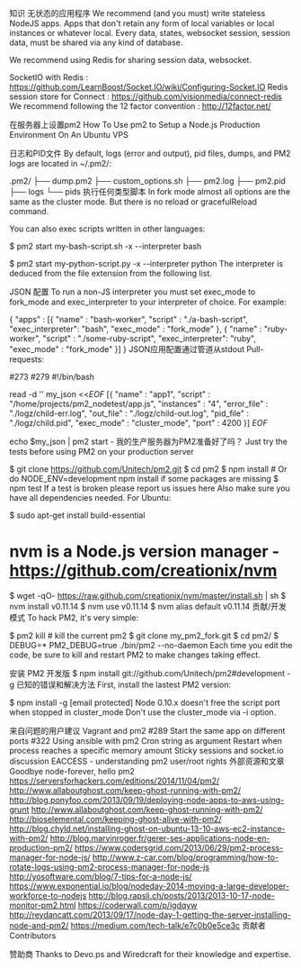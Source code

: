 知识
无状态的应用程序
We recommend (and you must) write stateless NodeJS apps. Apps that don't retain any form of local variables or local instances or whatever local. Every data, states, websocket session, session data, must be shared via any kind of database.

We recommend using Redis for sharing session data, websocket.

SocketIO with Redis : https://github.com/LearnBoost/Socket.IO/wiki/Configuring-Socket.IO
Redis session store for Connect : https://github.com/visionmedia/connect-redis
We recommend following the 12 factor convention : http://12factor.net/

在服务器上设置pm2
How To Use pm2 to Setup a Node.js Production Environment On An Ubuntu VPS

日志和PID文件
By default, logs (error and output), pid files, dumps, and PM2 logs are located in ~/.pm2/:

.pm2/
├── dump.pm2
├── custom_options.sh
├── pm2.log
├── pm2.pid
├── logs
└── pids
执行任何类型脚本
In fork mode almost all options are the same as the cluster mode. But there is no reload or gracefulReload command.

You can also exec scripts written in other languages:

$ pm2 start my-bash-script.sh -x --interpreter bash

$ pm2 start my-python-script.py -x --interpreter python
The interpreter is deduced from the file extension from the following list.

JSON 配置
To run a non-JS interpreter you must set exec_mode to fork_mode and exec_interpreter to your interpreter of choice. For example:

{
  "apps" : [{
    "name"       : "bash-worker",
    "script"     : "./a-bash-script",
    "exec_interpreter": "bash",
    "exec_mode"  : "fork_mode"
  }, {
    "name"       : "ruby-worker",
    "script"     : "./some-ruby-script",
    "exec_interpreter": "ruby",
    "exec_mode"  : "fork_mode"
  }]
}
JSON应用配置通过管道从stdout
Pull-requests:

#273
#279
#!/bin/bash

read -d '' my_json <<_EOF_
[{
    "name"       : "app1",
    "script"     : "/home/projects/pm2_nodetest/app.js",
    "instances"  : "4",
    "error_file" : "./logz/child-err.log",
    "out_file"   : "./logz/child-out.log",
    "pid_file"   : "./logz/child.pid",
    "exec_mode"  : "cluster_mode",
    "port"       : 4200
}]
_EOF_

echo $my_json | pm2 start -
我的生产服务器为PM2准备好了吗？
Just try the tests before using PM2 on your production server

$ git clone https://github.com/Unitech/pm2.git
$ cd pm2
$ npm install  # Or do NODE_ENV=development npm install if some packages are missing
$ npm test
If a test is broken please report us issues here Also make sure you have all dependencies needed. For Ubuntu:

$ sudo apt-get install build-essential
# nvm is a Node.js version manager - https://github.com/creationix/nvm
$ wget -qO- https://raw.github.com/creationix/nvm/master/install.sh | sh
$ nvm install v0.11.14
$ nvm use v0.11.14
$ nvm alias default v0.11.14
贡献/开发模式
To hack PM2, it's very simple:

$ pm2 kill   # kill the current pm2
$ git clone my_pm2_fork.git
$ cd pm2/
$ DEBUG=* PM2_DEBUG=true ./bin/pm2 --no-daemon
Each time you edit the code, be sure to kill and restart PM2 to make changes taking effect.

安装 PM2 开发版
$ npm install git://github.com/Unitech/pm2#development -g
已知的错误和解决方法
First, install the lastest PM2 version:

$ npm install -g [email protected]
Node 0.10.x doesn't free the script port when stopped in cluster_mode
Don't use the cluster_mode via -i option.

来自问题的用户建议
Vagrant and pm2 #289
Start the same app on different ports #322
Using ansible with pm2
Cron string as argument
Restart when process reaches a specific memory amount
Sticky sessions and socket.io discussion
EACCESS - understanding pm2 user/root rights
外部资源和文章
Goodbye node-forever, hello pm2
https://serversforhackers.com/editions/2014/11/04/pm2/
http://www.allaboutghost.com/keep-ghost-running-with-pm2/
http://blog.ponyfoo.com/2013/09/19/deploying-node-apps-to-aws-using-grunt
http://www.allaboutghost.com/keep-ghost-running-with-pm2/
http://bioselemental.com/keeping-ghost-alive-with-pm2/
http://blog.chyld.net/installing-ghost-on-ubuntu-13-10-aws-ec2-instance-with-pm2/
http://blog.marvinroger.fr/gerer-ses-applications-node-en-production-pm2/
https://www.codersgrid.com/2013/06/29/pm2-process-manager-for-node-js/
http://www.z-car.com/blog/programming/how-to-rotate-logs-using-pm2-process-manager-for-node-js
http://yosoftware.com/blog/7-tips-for-a-node-js/
https://www.exponential.io/blog/nodeday-2014-moving-a-large-developer-workforce-to-nodejs
http://blog.rapsli.ch/posts/2013/2013-10-17-node-monitor-pm2.html
https://coderwall.com/p/igdqyw
http://revdancatt.com/2013/09/17/node-day-1-getting-the-server-installing-node-and-pm2/
https://medium.com/tech-talk/e7c0b0e5ce3c
贡献者
Contributors

赞助商
Thanks to Devo.ps and Wiredcraft for their knowledge and expertise.